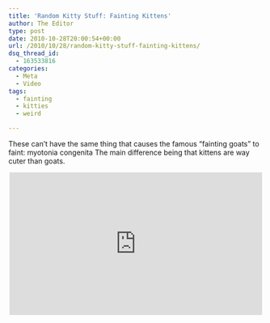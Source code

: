 ```yaml
---
title: 'Random Kitty Stuff: Fainting Kittens'
author: The Editor
type: post
date: 2010-10-28T20:00:54+00:00
url: /2010/10/28/random-kitty-stuff-fainting-kittens/
dsq_thread_id:
  - 163533816
categories:
  - Meta
  - Video
tags:
  - fainting
  - kitties
  - weird

---
```

These can&#8217;t have the same thing that causes the famous &#8220;fainting goats&#8221; to faint: myotonia congenita The main difference being that kittens are way cuter than goats.

<span class="embed-youtube" style="text-align:center; display: block;"><iframe class='youtube-player' type='text/html' width='500' height='282' src='http://www.youtube.com/embed/9CC_9aFuEkA?version=3&#038;rel=1&#038;fs=1&#038;autohide=2&#038;showsearch=0&#038;showinfo=1&#038;iv_load_policy=1&#038;wmode=transparent' allowfullscreen='true' style='border:0;'></iframe></span>